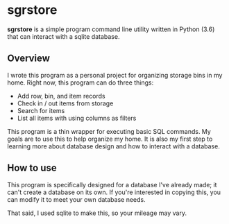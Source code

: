 # sgrstore

**sgrstore** is a simple program command line utility written in Python (3.6) that can interact with a sqlite database.

## Overview

I wrote this program as a personal project for organizing storage bins in my home. Right now, this program can do three things:

* Add row, bin, and item records
* Check in / out items from storage
* Search for items
* List all items with using columns as filters

This program is a thin wrapper for executing basic SQL commands. My goals are to use this to help organize my home. It is also my first step to learning more about database design and how to interact with a database.

## How to use

This program is specifically designed for a database I've already made; it can't create a database on its own. If you're interested in copying this, you can modify it to meet your own database needs.

That said, I used sqlite to make this, so your mileage may vary.

